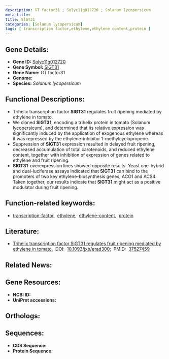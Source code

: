 ```yaml
---
description: GT factor31 ; Solyc11g012720 ; Solanum lycopersicum
meta_title:
title: SlGT31
categories: [Solanum lycopersicum]
tags: [ transcription factor,ethylene,ethylene content,protein ]
---
```


## Gene Details:
- **Gene ID:** [Solyc11g012720]()
- **Gene Symbol:** <u>SlGT31</u>
- **Gene Name:** GT factor31
- **Genome:** []()
- **Species:** *Solanum lycopersicum*

## Functional Descriptions:
   - Trihelix transcription factor **SlGT31** regulates fruit ripening mediated by ethylene in tomato.
   - We cloned **SlGT31**, encoding a trihelix protein in tomato (Solanum lycopersicum), and determined that its relative expression was significantly induced by the application of exogenous ethylene whereas it was repressed by the ethylene-inhibitor 1-methylcyclopropene.
   - Suppression of **SlGT31** expression resulted in delayed fruit ripening, decreased accumulation of total carotenoids, and reduced ethylene content, together with inhibition of expression of genes related to ethylene and fruit ripening.
   - **SlGT31**-overexpression lines showed opposite results. Yeast one-hybrid and dual-luciferase assays indicated that **SlGT31** can bind to the promoters of two key ethylene-biosynthesis genes, ACO1 and ACS4. Taken together, our results indicate that **SlGT31** might act as a positive modulator during fruit ripening.

## Function-related keywords:
   - [transcription-factor](/tags/transcription-factor/),&nbsp;&nbsp;[ethylene](/tags/ethylene/),&nbsp;&nbsp;[ethylene-content](/tags/ethylene-content/),&nbsp;&nbsp;[protein](/tags/protein/)

## Literature:
   - [Trihelix transcription factor SlGT31 regulates fruit ripening mediated by ethylene in tomato.](https://doi.org/10.1093/jxb/erad300)&nbsp;&nbsp;DOI:&nbsp;&nbsp;[10.1093/jxb/erad300](https://doi.org/10.1093/jxb/erad300);&nbsp;&nbsp;PMID:&nbsp;&nbsp;[37527459](https://pubmed.ncbi.nlm.nih.gov/37527459/)

## Related News:

## Gene Resources:
- **NCBI ID:**  [](https://www.ncbi.nlm.nih.gov/gene/?term=)
- **UniProt accessions:**  [](https://www.uniprot.org/uniprotkb//entry)

## Orthologs:

## Sequences:
- **CDS Sequence:**
- **Protein Sequence:**
